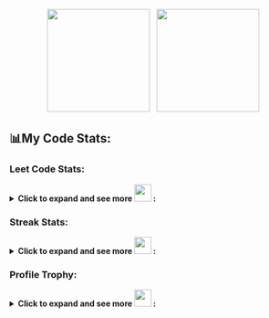 <br />
	<div align="center">
		<picture>
  		<source 
    		srcset="https://bad-apple-github-readme.vercel.app/api?username=chen-huaneng&show_icons=true&show_bg=1&theme=material-palenight&include_all_commits=true&count_private=true"
    		media="(prefers-color-scheme: dark)"
  		/>
  		<source
    		srcset="https://bad-apple-github-readme.vercel.app/api?username=chen-huaneng&show_icons=true&show_bg=1&theme=material-palenight&include_all_commits=true&count_private=true"
    		media="(prefers-color-scheme: light), (prefers-color-scheme: no-preference)"
  		/>
  		<img src="https://bad-apple-github-readme.vercel.app/api?username=chen-huaneng&show_icons=true&show_bg=1&theme=material-palenight&include_all_commits=true&count_private=true" height="180em" />
		</picture>
		&nbsp;
		<picture>
  		<source 
    		srcset="https://bad-apple-github-readme.vercel.app/api/top-langs/?username=chen-huaneng&show_icons=true&show_bg=1&theme=material-palenight&layout=compact"
    		media="(prefers-color-scheme: dark)"
  		/>
  		<source
    		srcset="https://bad-apple-github-readme.vercel.app/api/top-langs/?username=chen-huaneng&show_icons=true&show_bg=1&theme=material-palenight&layout=compact
    		media="(prefers-color-scheme: light), (prefers-color-scheme: no-preference)"
  		/>
  		<img src="https://bad-apple-github-readme.vercel.app/api/top-langs/?username=chen-huaneng&show_icons=true&show_bg=1&theme=material-palenight&layout=compact" height="180em" />
		</picture>
	</div>

## 📊My Code Stats:
### Leet Code Stats:
<details>
  <summary>
    <b>Click to expand and see more <img src="https://github.com/v3xlrm1nOwo1/v3xlrm1nOwo1/assets/87325345/5ee82ccf-4930-4a3c-bef6-c98a57d704b4" width="30px" height="30" /> :</b>
  </summary>
 	<br />
	<div align="center">
		<picture>
  		<source 
  		  srcset="https://leetcard.jacoblin.cool/abel_chen?ext=contest&width=500&theme=nord&border_color=542C7B&text_color=511789&site=cn"
  		  media="(prefers-color-scheme: dark)"
  		/>
  		<source
  		  srcset="https://leetcard.jacoblin.cool/abel_chen?ext=contest&width=500&theme=nord&border_color=542C7B&text_color=511789&site=cn"
  		  media="(prefers-color-scheme: light), (prefers-color-scheme: no-preference)"
  		/>
  		<img src="https://leetcard.jacoblin.cool/abel_chen?ext=contest&width=500&theme=nord&border_color=542C7B&text_color=511789&site=cn" width="500" />
		</picture>
	</div>
 <br />
</details>

### Streak Stats:
<details>
  <summary>
    <b>Click to expand and see more <img src="https://github.com/v3xlrm1nOwo1/v3xlrm1nOwo1/assets/87325345/5ee82ccf-4930-4a3c-bef6-c98a57d704b4" width="30px" height="30" /> :</b>
  </summary>
 	<br />
	<div align="center">
		<picture>
  		<source
  		  srcset="https://github-readme-streak-stats.herokuapp.com/?user=chen-huaneng&width=500"
  		  media="(prefers-color-scheme: dark), (prefers-color-scheme: no-preference)"
  		/>
  		<img src="https://github-readme-streak-stats.herokuapp.com/?user=chen-huaneng" width="500" />
		</picture>
	</div>
 <br />
</details>

### Profile Trophy:
<details>
  <summary>
    <b>Click to expand and see more <img src="https://github.com/v3xlrm1nOwo1/v3xlrm1nOwo1/assets/87325345/5ee82ccf-4930-4a3c-bef6-c98a57d704b4" width="30px" height="30" /> :</b>
  </summary>
 	<br />
	<div align="center">
		<picture>
  		<source
  		  srcset="https://github-profile-trophy.vercel.app/?username=chen-huaneng"
  		  media="(prefers-color-scheme: dark), (prefers-color-scheme: no-preference)"
  		/>
      <img src="https://github-profile-trophy.vercel.app/?username=chen-huaneng" /> 
		</picture>
	</div>
 <br />
</details>
</div>


<!--
**chen-huaneng/chen-huaneng** is a ✨ _special_ ✨ repository because its `README.md` (this file) appears on your GitHub profile.

Here are some ideas to get you started:

- 🔭 I’m currently working on ...
- 🌱 I’m currently learning ...
- 👯 I’m looking to collaborate on ...
- 🤔 I’m looking for help with ...
- 💬 Ask me about ...
- 📫 How to reach me: ...
- 😄 Pronouns: ...
- ⚡ Fun fact: ...
-->
